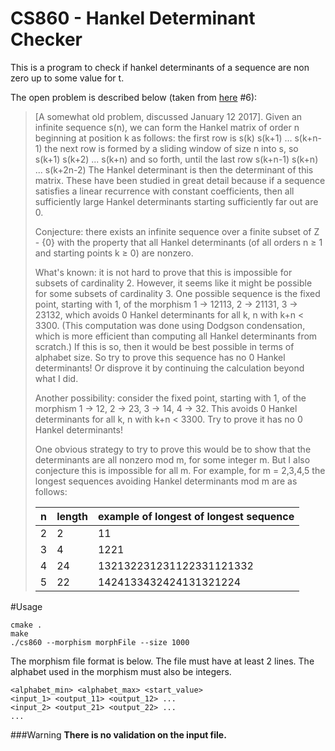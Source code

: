 # CS860 - Hankel Determinant Checker

This is a program to check if hankel determinants of a sequence are non zero up to some value for t.

The open problem is described below (taken from [here](https://cs.uwaterloo.ca/~shallit/Courses/860/problems.html) #6):

> [A somewhat old problem, discussed January 12 2017]. Given an infinite sequence s(n), we can form the Hankel matrix of order n beginning at position k as follows: the first row is 
> s(k) s(k+1) ... s(k+n-1) 
> the next row is formed by a sliding window of size n into s, so 
> s(k+1) s(k+2) ... s(k+n) 
> and so forth, until the last row 
> s(k+n-1) s(k+n) ... s(k+2n-2)
> The Hankel determinant is then the determinant of this matrix. These have been studied in great detail because if a sequence satisfies a linear recurrence with constant coefficients, then all sufficiently large Hankel determinants starting sufficiently far out are 0.
> 
> Conjecture: there exists an infinite sequence over a finite subset of Z - {0} with the property that all Hankel determinants (of all orders n ≥ 1 and starting points k ≥ 0) are nonzero.
> 
> What's known: it is not hard to prove that this is impossible for subsets of cardinality 2. However, it seems like it might be possible for some subsets of cardinality 3. One possible sequence is the fixed point, starting with 1, of the morphism 1 → 12113, 2 → 21131, 3 → 23132, which avoids 0 Hankel determinants for all k, n with k+n < 3300. (This computation was done using Dodgson condensation, which is more efficient than computing all Hankel determinants from scratch.) If this is so, then it would be best possible in terms of alphabet size. So try to prove this sequence has no 0 Hankel determinants! Or disprove it by continuing the calculation beyond what I did.
> 
> Another possibility: consider the fixed point, starting with 1, of the morphism 1 → 12, 2 → 23, 3 → 14, 4 → 32. This avoids 0 Hankel determinants for all k, n with k+n < 3300. Try to prove it has no 0 Hankel determinants!
> 
> One obvious strategy to try to prove this would be to show that the determinants are all nonzero mod m, for some integer m. But I also conjecture this is impossible for all m. For example, for m = 2,3,4,5 the longest sequences avoiding Hankel determinants mod m are as follows:
> 
> |n |length | example of longest of longest sequence|
> |---|-------|---------------------------------------|
> |2 |  2  	 |   11                                  |
> |3 |	4  	 |  1221                                 |
> |4 |	24   |	132132231231122331121332             |
> |5 |	22   |	1424133432424131321224               |

#Usage
```
cmake .
make
./cs860 --morphism morphFile --size 1000
```
The morphism file format is below. The file must have at least 2 lines. The alphabet used in the morphism must also be integers.
```
<alphabet_min> <alphabet_max> <start_value>
<input_1> <output_11> <output_12> ...
<input_2> <output_21> <output_22> ...
...
```
###Warning
<b>There is no validation on the input file.<b>
